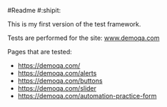 #Readme
#:shipit:

This is my first version of the test framework.

Tests are performed for the site: www.demoqa.com

Pages that are tested:
 + https://demoqa.com/
 + https://demoqa.com/alerts
 + https://demoqa.com/buttons
 + https://demoqa.com/slider
 + https://demoqa.com/automation-practice-form